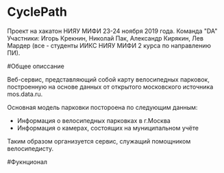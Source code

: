 # CyclePath

Проект на хакатон НИЯУ МИФИ 23-24 ноября 2019 года. Команда "DA" Участники: Игорь Крекнин, Николай Пак, Александр Кирякин, Лев Мардер (все - студенты ИИКС НИЯУ МИФИ 2 курса по направлению ПИ).

#Общее описсание

Веб-сервис, представляющий собой карту велосипедных парковок, построенную на основе данных от открытого московского источника mos.data.ru.

Основная модель парковки постороена по следующим данным:
- Информация о велосипедных парковках в г.Москва
- Информация о камерах, состоящих на муниципальном учёте

Таким образом организуется сервис, служащий помощником велосипедисту.

#Фукнционал 
